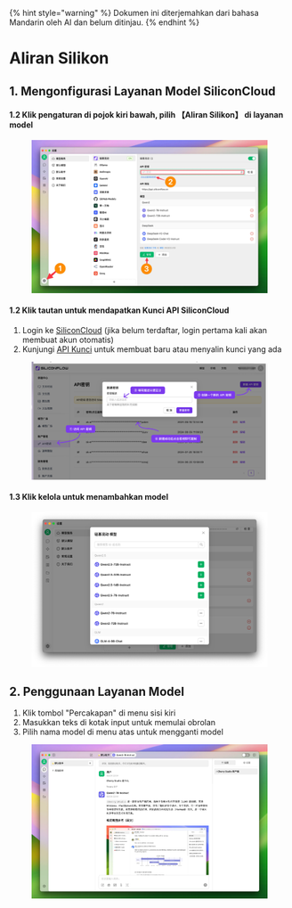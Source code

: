 
{% hint style="warning" %}
Dokumen ini diterjemahkan dari bahasa Mandarin oleh AI dan belum ditinjau.
{% endhint %}

# Aliran Silikon

## 1. Mengonfigurasi Layanan Model SiliconCloud <a href="#id-2-siliconcloud" id="id-2-siliconcloud"></a>

#### [​](https://docs.siliconflow.cn/usercases/use-siliconcloud-in-cherry-studio#2-1)1.2 Klik pengaturan di pojok kiri bawah, pilih 【Aliran Silikon】 di layanan model <a href="#id-2-1" id="id-2-1"></a>

<figure><img src="https://raw.githubusercontent.com/siliconflow/doc-images/refs/heads/main/1-apikey-settings.webp" alt=""><figcaption></figcaption></figure>

#### [​](https://docs.siliconflow.cn/usercases/use-siliconcloud-in-cherry-studio#2-2-siliconcloud-api)1.2 Klik tautan untuk mendapatkan Kunci API SiliconCloud <a href="#id-2-2-siliconcloud-api" id="id-2-2-siliconcloud-api"></a>

1. Login ke [SiliconCloud](https://cloud.siliconflow.cn/) (jika belum terdaftar, login pertama kali akan membuat akun otomatis)
2. Kunjungi [API Kunci](https://cloud.siliconflow.cn/account/ak) untuk membuat baru atau menyalin kunci yang ada

<figure><img src="https://raw.githubusercontent.com/siliconflow/doc-images/refs/heads/main/2-siliconcloud-apikey.png" alt=""><figcaption></figcaption></figure>

#### [​](https://docs.siliconflow.cn/usercases/use-siliconcloud-in-cherry-studio#2-3)1.3 Klik kelola untuk menambahkan model <a href="#id-2-3" id="id-2-3"></a>

<figure><img src="https://raw.githubusercontent.com/siliconflow/doc-images/refs/heads/main/3-models.png" alt=""><figcaption></figcaption></figure>

## [​](https://docs.siliconflow.cn/usercases/use-siliconcloud-in-cherry-studio#3)2. Penggunaan Layanan Model <a href="#id-3" id="id-3"></a>

1. Klik tombol "Percakapan" di menu sisi kiri
2. Masukkan teks di kotak input untuk memulai obrolan
3. Pilih nama model di menu atas untuk mengganti model

<figure><img src="https://raw.githubusercontent.com/siliconflow/doc-images/refs/heads/main/4-chat.webp" alt=""><figcaption></figcaption></figure>